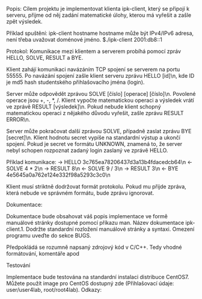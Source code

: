 Popis:
Cílem projektu je implementovat klienta ipk-client, který se připojí k serveru, přijme od něj zadání matematické úlohy, kterou má vyřešit a zašle zpět výsledek.

Příklad spuštění:
ipk-client hostname
hostname může být IPv4/IPv6 adresa, není třeba uvažovat doménové jméno.
$./ipk-client 2001:db8::1

Protokol:
Komunikace mezi klientem a serverem probíhá pomocí zpráv HELLO, SOLVE, RESULT a BYE.

Klient zahájí komunikaci navázáním TCP spojení se serverem na portu 55555. Po navázání spojení zašle klient serveru zprávu HELLO [id]\n, kde ID je md5 hash studentského přihlašovacího jména (login).

Server může odpovědět zprávou SOLVE [číslo] [operace] [číslo]\n. Povolené operace jsou +, -, *, /. Klient vypočte matematickou operaci a výsledek vrátí ve zprávě RESULT [výsledek]\n. Pokud nebude klient schopný matematickou operaci z nějakého důvodu vyřešit, zašle zprávu RESULT ERROR\n.

Server může pokračovat další zprávou SOLVE, případně zaslat zprávu BYE [secret]\n. Klient hodnotu secret vypíše na standardní výstup a ukončí spojení. Pokud je secret ve formátu UNKNOWN, znamená to, že server nebyl schopen rozpoznat zadaný login zaslaný ve zprávě HELLO.

Příklad komunikace:
-> HELLO 3c765ea78206437d3a13b4fdacedcb64\n
<- SOLVE 4 * 2\n
-> RESULT 8\n
<- SOLVE 9 / 3\n
-> RESULT 3\n
<- BYE 4e5645a0a762e124e332f98a5293c3c0\n

Klient musí striktně dodržovat formát protokolu. Pokud mu přijde zpráva, která nebude ve správném formátu, bude zprávu ignorovat.

Dokumentace:

Dokumentace bude obsahovat váš popis implementace ve formě manuálové stránky dostupné pomocí příkazu man. Název dokumentace ipk-client.1. Dodržte standardní rozložení manuálové stránky a syntaxi. Omezení programu uveďte do sekce BUGS. 

Předpokládá se rozumně napsaný zdrojový kód v C/C++. Tedy vhodné formátování, komentáře apod

Testování
  
Implementace bude testována na standardní instalaci distribuce CentOS7. Můžete použít image pro CentOS dostupný zde (Přihlašovací údaje: user/user4lab, root/root4lab). 
Odkazy:
